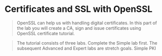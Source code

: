 # Certificates and SSL with OpenSSL
>OpenSSL can help us with handling digital certificates. In this part of the lab you will create a CA, sign and issue certificates using OpenSSL certificate tutorial.

>The tutorial consists of three labs. Complete the Simple lab first. The subsequent Advanced and Expert labs are stretch goals.
Simple PKI